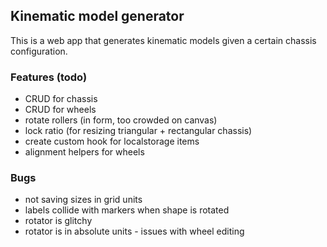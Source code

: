 ## Kinematic model generator
This is a web app that generates kinematic models given a certain chassis configuration.

### Features (todo)
- CRUD for chassis
- CRUD for wheels
- rotate rollers (in form, too crowded on canvas)
- lock ratio (for resizing triangular + rectangular chassis)
- create custom hook for localstorage items
- alignment helpers for wheels

### Bugs
- not saving sizes in grid units
- labels collide with markers when shape is rotated
- rotator is glitchy
- rotator is in absolute units - issues with wheel editing